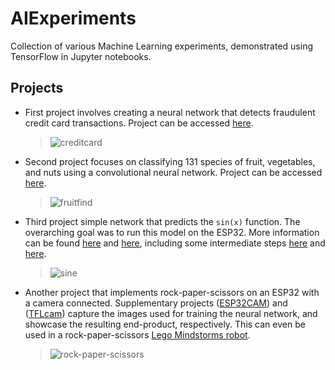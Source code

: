 # AIExperiments
Collection of various Machine Learning experiments, demonstrated using TensorFlow in Jupyter notebooks.

## Projects

- First project involves creating a neural network that detects fraudulent credit card transactions. Project can be accessed [here](creditcard/ML1CreditCard.ipynb).
  
  > ![creditcard](creditcard/nn-creditcard-alt.png)

- Second project focuses on classifying 131 species of fruit, vegetables, and nuts using a convolutional neural network. Project can be accessed [here](fruitfind/fruitfind.ipynb).
  
  > ![fruitfind](fruitfind/funnel.png)

- Third project simple network that predicts the `sin(x)` function. The overarching goal was to run this model on the ESP32. More information can be found [here](sine/sine.ipynb) and [here](sine/sine32), including some intermediate steps [here](sine/piecewise-linear.ipynb) and [here](sine/piecewise-sine.ipynb).
  
  > ![sine](sine/model1.png)

- Another project that implements rock-paper-scissors on an ESP32 with a camera connected. Supplementary projects ([ESP32CAM](https://github.com/ThaiTour/esp32cam/tree/main/rock-paper-scissors)) and ([TFLcam](https://github.com/ThaiTour/TFLcam)) capture the images used for training the neural network, and showcase the resulting end-product, respectively. This can even be used in a rock-paper-scissors [Lego Mindstorms robot](https://www.youtube.com/watch?v=sf4MbvWIKFw).
  
  > ![rock-paper-scissors](rock-paper-scissors/model.png)